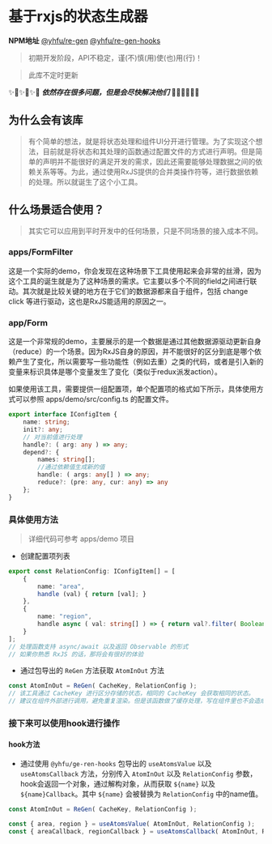 # 基于rxjs的状态生成器

**NPM地址** [@yhfu/re-gen](https://www.npmjs.com/package/@yhfu/re-gen)  [@yhfu/re-gen-hooks](https://www.npmjs.com/package/@yhfu/re-gen-hooks)

> 初期开发阶段，API不稳定，谨(不)慎(用)使(也)用(行)！

> 此库不定时更新

✨🌟✨🌟✨🌟 ***依然存在很多问题，但是会尽快解决他们*** 🌟✨🌟✨🌟✨

## 为什么会有该库
> 有个简单的想法，就是将状态处理和组件UI分开进行管理。为了实现这个想法，目前就是将状态和其处理的函数通过配置文件的方式进行声明。但是简单的声明并不能很好的满足开发的需求，因此还需要能够处理数据之间的依赖关系等等。为此，通过使用RxJS提供的合并类操作符等，进行数据依赖的处理。所以就诞生了这个小工具。

## 什么场景适合使用？
> 其实它可以应用到平时开发中的任何场景，只是不同场景的接入成本不同。
### apps/FormFilter
这是一个实际的demo，你会发现在这种场景下工具使用起来会非常的丝滑，因为这个工具的诞生就是为了这种场景的需求。它主要以多个不同的field之间进行联动。其次就是比较关键的地方在于它们的数据源都来自于组件，包括 change click 等进行驱动，这也是RxJS能适用的原因之一。 
### app/Form
这是一个非常规的demo，主要展示的是一个数据是通过其他数据源驱动更新自身（reduce）的一个场景。因为RxJS自身的原因，并不能很好的区分到底是哪个依赖产生了变化，所以需要写一些功能性（例如去重）之类的代码，或者是引入新的变量来标识具体是哪个变量发生了变化（类似于redux派发action）。


如果使用该工具，需要提供一组配置项，单个配置项的格式如下所示，具体使用方式可以参照 apps/demo/src/config.ts 的配置文件。

```typescript
export interface IConfigItem {
	name: string;
	init?: any;
    // 对当前值进行处理
	handle?: ( arg: any ) => any;
	depend?: {
		names: string[];
        //通过依赖值生成新的值
		handle: ( args: any[] ) => any;
		reduce?: (pre: any, cur: any) => any
	};
}
```

### 具体使用方法
> 详细代码可参考 apps/demo 项目

- 创建配置项列表
```typescript
export const RelationConfig: IConfigItem[] = [
	{
		name: "area",
		handle (val) { return [val]; }
	},
	{
		name: "region",
		handle async ( val: string[] ) => { return val?.filter( Boolean ); }
	}
];
// 处理函数支持 async/await 以及返回 Observable 的形式
// 如果你熟悉 RxJS 的话，那将会有很好的体验
```

- 通过包导出的 `ReGen` 方法获取 `AtomInOut` 方法
```typescript
const AtomInOut = ReGen( CacheKey, RelationConfig );
// 该工具通过 CacheKey 进行区分存储的状态，相同的 CacheKey 会获取相同的状态。
// 建议在组件外部进行调用，避免重复渲染。但是该函数做了缓存处理，写在组件里也不会造成性能浪费。
```

### 接下来可以使用hook进行操作

#### hook方法
- 通过使用 `@yhfu/ge-ren-hooks` 包导出的 `useAtomsValue` 以及 `useAtomsCallback` 方法，分别传入 `AtomInOut` 以及 `RelationConfig` 参数，hook会返回一个对象，通过解构对象，从而获取 `${name}` 以及 `${name}Callback`。其中 `${name}` 会被替换为 `RelationConfig` 中的name值。

```typescript
const AtomInOut = ReGen( CacheKey, RelationConfig );

const { area, region } = useAtomsValue( AtomInOut, RelationConfig );
const { areaCallback, regionCallback } = useAtomsCallback( AtomInOut, RelationConfig );
  
```